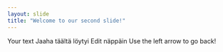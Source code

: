 ```yaml
---
layout: slide
title: "Welcome to our second slide!"
---
```

Your text Jaaha täältä löytyi Edit näppäin
Use the left arrow to go back!
